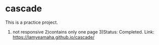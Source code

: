 # cascade
This is a practice project. 
1) not responsive
2)contains only one page
3)Status: Completed.
Link: https://lamyeamaha.github.io/cascade/

